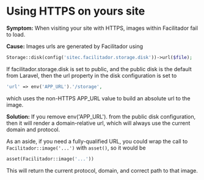 # Using HTTPS on yours site

**Symptom:** When visiting your site with HTTPS, images within Facilitador fail to load.

**Cause:** Images urls are generated by Facilitador using

```php
Storage::disk(config('sitec.facilitador.storage.disk'))->url($file);
```

If facilitador.storage.disk is set to public, and the public disk is the default from Laravel, then the url property in the disk configuration is set to

```php
'url' => env('APP_URL').'/storage',
```

which uses the non-HTTPS APP\_URL value to build an absolute url to the image.

**Solution:** If you remove env\('APP\_URL'\). from the public disk configuration, then it will render a domain-relative url, which will always use the current domain and protocol.

As an aside, if you need a fully-qualified URL, you could wrap the call to `Facilitador::image('...')` with `asset()`, so it would be

```php
asset(Facilitador::image('...'))
```

This will return the current protocol, domain, and correct path to that image.

